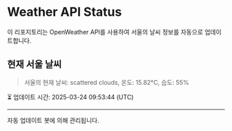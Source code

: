 
# Weather API Status

이 리포지토리는 OpenWeather API를 사용하여 서울의 날씨 정보를 자동으로 업데이트합니다.

## 현재 서울 날씨
> 서울의 현재 날씨: scattered clouds, 온도: 15.82°C, 습도: 55%

⏳ 업데이트 시간: 2025-03-24 09:53:44 (UTC)

---
자동 업데이트 봇에 의해 관리됩니다.
